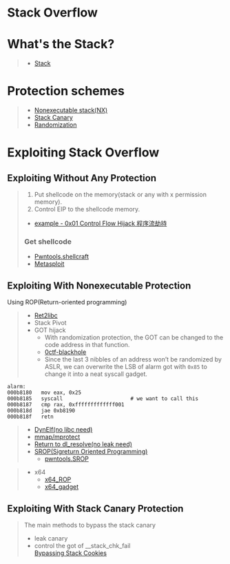 Stack Overflow
=
# What's the Stack?
> * [Stack](https://en.wikipedia.org/wiki/Stack_(abstract_data_type))

# Protection schemes
> * [Nonexecutable stack(NX)](https://en.wikipedia.org/wiki/NX_bit)
> * [Stack Canary](https://en.wikipedia.org/wiki/Stack_buffer_overflow#Stack_canaries)
> * [Randomization](https://en.wikipedia.org/wiki/Stack_buffer_overflow#Randomization)

# Exploiting Stack Overflow
## Exploiting Without Any Protection
> 1. Put shellcode on the memory(stack or any with x permission memory).<br>
> 2. Control EIP to the shellcode memory.<br>
> * [example - 0x01 Control Flow Hijack 程序流劫持](https://www.tuicool.com/articles/ZruA7bZ)
> ### Get shellcode
> * [Pwntools.shellcraft](http://pwntools.readthedocs.io/en/stable/shellcraft.html)
> * [Metasploit](https://www.offensive-security.com/metasploit-unleashed/msfvenom/)

## Exploiting With Nonexecutable Protection
Using ROP(Return-oriented programming)
> * [Ret2libc](https://www.tuicool.com/articles/ZruA7bZ)<br>
> * Stack Pivot<br>
> * GOT hijack<br>
>   * With randomization protection, the GOT can be changed to the code address in that function.<br> 
>   * [0ctf-blackhole](https://kileak.github.io/ctf/2018/0ctf-qual-blackhole/)<br>
>   * Since the last 3 nibbles of an address won’t be randomized by ASLR, we can overwrite the LSB of alarm got with `0x85` to change it into a neat syscall gadget.<br>
```code
alarm:
000b8180   mov eax, 0x25
000b8185   syscall                      # we want to call this
000b8187   cmp rax, 0xfffffffffffff001
000b818d   jae 0xb8190
000b818f   retn
```
> * [DynElf(no libc need)](http://docs.pwntools.com/en/stable/dynelf.html?highlight=DynElf)<br>
> * [mmap/mprotect](https://www.tuicool.com/articles/IfYZri3)<br>
> * [Return to dl_resolve(no leak need)](http://rk700.github.io/2015/08/09/return-to-dl-resolve)<br>
> * [SROP(Sigreturn Oriented Programming)](https://blog.csdn.net/zsj2102/article/details/78561112)<br>
>   * [pwntools.SROP](http://docs.pwntools.com/en/stable/rop/srop.html?highlight=SROP)<br>

> * x64
>   * [x64_ROP](https://www.tuicool.com/articles/ZzI7FrI)<br>
>   * [x64_gadget](https://www.tuicool.com/articles/IfYZri3)

## Exploiting With Stack Canary Protection
> The main methods to bypass the stack canary
> * leak canary
> * control the got of __stack_chk_fail<br>
> [Bypassing Stack Cookies](https://www.corelan.be/index.php/2009/09/21/exploit-writing-tutorial-part-6-bypassing-stack-cookies-safeseh-hw-dep-and-aslr/)
